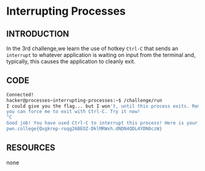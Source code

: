 # Interrupting Processes
## INTRODUCTION 
In the 3rd challenge,we learn the use of hotkey `Ctrl-C` that sends an `interrupt` to whatever
application is waiting on input from the terminal and, typically, this causes the application 
to cleanly exit.
## CODE
``` bash
Connected!
hacker@processes~interrupting-processes:~$ /challenge/run
I could give you the flag... but I won't, until this process exits. Remember,
you can force me to exit with Ctrl-C. Try it now!
^C 
Good job! You have used Ctrl-C to interrupt this process! Here is your flag:
pwn.college{Qxgkrep-roqg26BEOZ-DklMRWxh.dNDN4QDL4YDN0czW}
```
## RESOURCES
none
